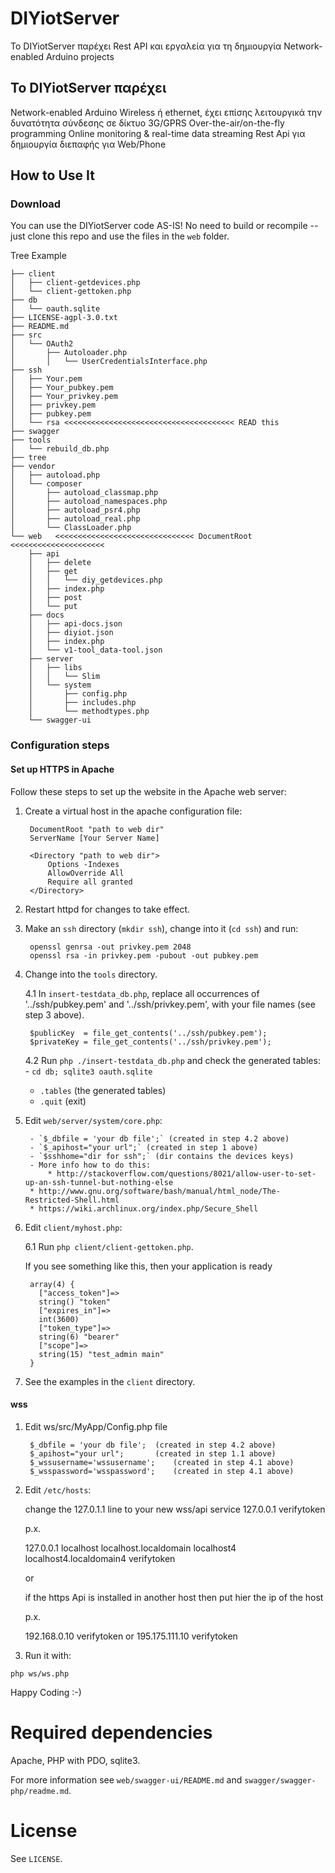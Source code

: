 # DIYiotServer

Το DIYiotServer παρέχει Rest API και εργαλεία για τη δημιουργία Network-enabled Arduino projects


## To DIYiotServer παρέχει


Network-enabled Arduino
	Wireless ή  ethernet, έχει επίσης λειτουργικά την δυνατότητα σύνδεσης σε δίκτυο 3G/GPRS
Over-the-air/on-the-fly programming
Online monitoring & real-time data streaming
Rest Api για δημιουργία διεπαφής για Web/Phone

## How to Use It

### Download
You can use the DIYiotServer code AS-IS! No need to build or recompile -- just clone this repo and use the files in the `web` folder.  

Tree Example
```
├── client
│   ├── client-getdevices.php
│   └── client-gettoken.php
├── db
│   └── oauth.sqlite
├── LICENSE-agpl-3.0.txt
├── README.md
├── src
│   └── OAuth2
│       ├── Autoloader.php
│       │   └── UserCredentialsInterface.php
├── ssh
│   ├── Your.pem
│   ├── Your_pubkey.pem
│   ├── Your_privkey.pem
│   ├── privkey.pem
│   ├── pubkey.pem
│   └── rsa <<<<<<<<<<<<<<<<<<<<<<<<<<<<<<<<<<<<<< READ this
├── swagger
├── tools
│   └── rebuild_db.php
├── tree
├── vendor
│   ├── autoload.php
│   └── composer
│       ├── autoload_classmap.php
│       ├── autoload_namespaces.php
│       ├── autoload_psr4.php
│       ├── autoload_real.php
│       └── ClassLoader.php
└── web   <<<<<<<<<<<<<<<<<<<<<<<<<<<<<<< DocumentRoot <<<<<<<<<<<<<<<<<<<<<
    ├── api
    │   ├── delete
    │   ├── get
    │   │   └── diy_getdevices.php
    │   ├── index.php
    │   ├── post
    │   └── put
    ├── docs
    │   ├── api-docs.json
    │   ├── diyiot.json
    │   ├── index.php
    │   └── v1-tool_data-tool.json
    ├── server
    │   ├── libs
    │   │   └── Slim
    │   └── system
    │       ├── config.php
    │       ├── includes.php
    │       └── methodtypes.php
    └── swagger-ui
```
### Configuration steps

#### Set up HTTPS in Apache

Follow these steps to set up the website in the Apache web server:

1. Create a virtual host in the apache configuration file:

        DocumentRoot "path to web dir"
        ServerName [Your Server Name]
    
        <Directory "path to web dir">
            Options -Indexes
            AllowOverride All
            Require all granted
        </Directory>

2. Restart httpd for changes to take effect.

3. Make an `ssh` directory (`mkdir ssh`), change into it (`cd ssh`) and run:

        openssl genrsa -out privkey.pem 2048
        openssl rsa -in privkey.pem -pubout -out pubkey.pem 

4. Change into the `tools` directory.

    4.1 In `insert-testdata_db.php`, replace all occurrences of '../ssh/pubkey.pem' and '../ssh/privkey.pem', with your file names (see step 3 above).

        $publicKey  = file_get_contents('../ssh/pubkey.pem');
        $privateKey = file_get_contents('../ssh/privkey.pem');

    4.2 Run `php ./insert-testdata_db.php` and check the generated tables:
        - `cd db; sqlite3 oauth.sqlite`
	- `.tables`  (the generated tables)
	- `.quit`    (exit)

5. Edit `web/server/system/core.php`:

        - `$_dbfile = 'your db file';` (created in step 4.2 above)
        - `$_apihost="your url";` (created in step 1 above)
        - `$sshhome="dir for ssh";` (dir contains the devices keys)
        - More info how to do this:
            * http://stackoverflow.com/questions/8021/allow-user-to-set-up-an-ssh-tunnel-but-nothing-else
	    * http://www.gnu.org/software/bash/manual/html_node/The-Restricted-Shell.html
	    * https://wiki.archlinux.org/index.php/Secure_Shell

6. Edit `client/myhost.php`:

     6.1 Run `php client/client-gettoken.php`.

	If you see something like this, then your application is ready

        array(4) {
          ["access_token"]=>
          string() "token"
          ["expires_in"]=>
          int(3600)
          ["token_type"]=>
          string(6) "bearer"
          ["scope"]=>
          string(15) "test_admin main"
        }

6. See the examples in the `client` directory.

#### wss

1. Edit ws/src/MyApp/Config.php file

        $_dbfile = 'your db file'; 	(created in step 4.2 above)
        $_apihost="your url"; 		(created in step 1.1 above)	
        $_wssusername='wssusername'; 	(created in step 4.1 above)
        $_wsspassword='wsspassword';	(created in step 4.1 above)

2. Edit `/etc/hosts`:

	change the 127.0.1.1 line to your new wss/api service
	127.0.0.1 <old names>  verifytoken 

	p.x.

	127.0.0.1   localhost localhost.localdomain localhost4 localhost4.localdomain4 verifytoken

	or 

	
	if the https Api is  installed in another host
	then put hier the  ip of the host
	
	p.x.

	192.168.0.10   verifytoken or 195.175.111.10 verifytoken


2. Run it with:
````
php ws/ws.php
````

Happy Coding :-)


# Required dependencies

Apache, PHP with PDO, sqlite3.

For more information see `web/swagger-ui/README.md` and `swagger/swagger-php/readme.md`.

# License

See `LICENSE`.
